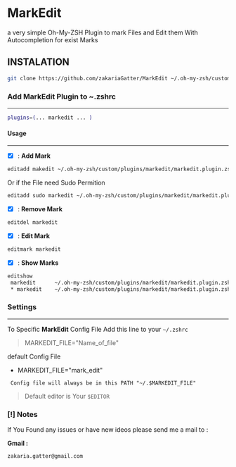 
# MarkEdit 

a very simple Oh-My-ZSH Plugin to mark Files and Edit them With Autocompletion for exist Marks 

## INSTALATION

```sh
git clone https://github.com/zakariaGatter/MarkEdit ~/.oh-my-zsh/custom/plugins/markedit
```

### Add MarkEdit Plugin to ~.zshrc

---

```sh
plugins=(... markedit ... )
```

#### Usage

---

* [X] : **Add Mark**

``` sh
editadd makedit ~/.oh-my-zsh/custom/plugins/markedit/markedit.plugin.zsh
```
Or if the File need Sudo Permition 
``` sh 
editadd sudo markedit ~/.oh-my-zsh/custom/plugins/markedit/markedit.plugin.zsh
```

* [X] : **Remove Mark**
```sh
editdel markedit
```

* [X] : **Edit Mark**
```sh
editmark markedit
```

* [X] : **Show Marks**
```sh
editshow
 markedit      ~/.oh-my-zsh/custom/plugins/markedit/markedit.plugin.zsh # Mark with out sudo permition 
 * markedit    ~/.oh-my-zsh/custom/plugins/markedit/markedit.plugin.zsh # mark with sudo permition 
```

### Settings

---

To Specific **MarkEdit** Config File Add this line to your ```~/.zshrc```

> MARKEDIT_FILE="Name_of_file"

default Config File 

* MARKEDIT_FILE="mark\_edit"

``` Config file will always be in this PATH "~/.$MARKEDIT_FILE"```

> Default editor is Your `$EDITOR`

### [!] Notes

If You Found any issues or have new ideos please send me a mail to :

**Gmail :**

``` sh
zakaria.gatter@gmail.com
```

